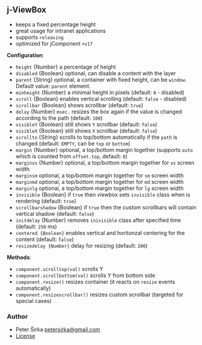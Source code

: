 ## j-ViewBox

- keeps a fixed percentage height
- great usage for intranet applications
- supports `releasing`
- optimized for jComponent `+v17`

__Configuration__:

- `height` {Number} a percentage of height
- `disabled` {Boolean} optional, can disable a content with the layer
- `parent` {String} optional, a container with fixed height, can be `window`. Default value: `parent` element.
- `minheight` {Number} a minimal height in pixels (default: `0` - disabled)
- `scroll` {Boolean} enables vertical scrolling (default: `false` - disabled)
- `scrollbar` {Boolean} shows scrollbar (default: `true`)
- `delay` {Number} `msec.` resizes the box again if the value is changed according to the path (default: `100`)
- `visibleY` {Boolean} still shows `Y` scrollbar (default: `false`)
- `visibleX` {Boolean} still shows `X` scrollbar (default: `false`)
- `scrollto` {String} scrolls to top/bottom automatically if the `path` is changed (default: `EMPTY`, can be `top` or `bottom`)
- `margin` {Number} optional, a top/bottom margin together (supports `auto` which is counted from `offset.top`, default: `0`)
- `marginxs` {Number} optional, a top/bottom margin together for `xs` screen width
- `marginsm` optional, a top/bottom margin together for `sm` screen width
- `marginmd` optional, a top/bottom margin together for `md` screen width
- `marginlg` optional, a top/bottom margin together for `lg` screen width
- `invisible` {Boolean} if `true` then viewbox sets `invisible` class when is rendering (default: `true`)
- `scrollbarshadow` {Boolean} if `true` then the custom scrollbars will contain vertical shadow (default: `false`)
- `initdelay` {Number} removes `inivisible` class after specified time (default: `250` ms)
- `centered {Boolean}` enables vertical and horitonzal centering for the content (default: `false`)
- `resizedelay {Number}` delay for resizing (default: `200`)

__Methods__:

- `component.scrolltop(val)` scrolls Y
- `component.scrollbottom(val)` scrolls Y from bottom side
- `component.resize()` resizes container (it reacts on `resize` events automatically)
- `component.resizescrollbar()` resizes custom scrollbar (targeted for special cases)

### Author

- Peter Širka <petersirka@gmail.com>
- [License](https://www.totaljs.com/license/)
